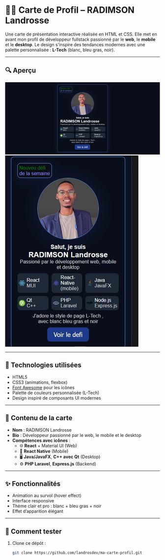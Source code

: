 # 🧑‍💻 Carte de Profil – RADIMSON Landrosse

Une carte de présentation interactive réalisée en HTML et CSS. Elle met en avant mon profil de développeur fullstack passionné par le **web**, le **mobile** et le **desktop**. Le design s'inspire des tendances modernes avec une palette personnalisée : **L-Tech** (blanc, bleu gras, noir).

---

## 🔍 Aperçu

![Aperçu du projet](./capture/desktop.PNG)
![Aperçu du projet](./capture/mobile.PNG)

---

## 🚀 Technologies utilisées

- HTML5
- CSS3 (animations, flexbox)
- [Font Awesome](https://fontawesome.com) pour les icônes
- Palette de couleurs personnalisée (L-Tech)
- Design inspiré de composants UI modernes

---

## 📌 Contenu de la carte

- **Nom** : RADIMSON Landrosse
- **Bio** : Développeur passionné par le web, le mobile et le desktop
- **Compétences avec icônes** :
  - 🌐 **React** + Material UI (Web)
  - 📱 **React Native** (Mobile)
  - 🖥️ **Java/JavaFX**, **C++ avec Qt** (Desktop)
  - ⚙️ **PHP Laravel**, **Express.js** (Backend)

---

## ✨ Fonctionnalités

- Animation au survol (hover effect)
- Interface responsive
- Thème clair et pro : blanc + bleu gras + noir
- Effet d’apparition élégant

---

## 🧪 Comment tester

1. Clone ce dépôt :
   ```bash
   git clone https://github.com/landrosdev/ma-carte-profil.git
